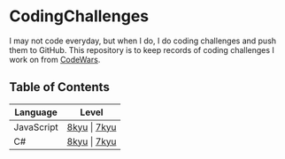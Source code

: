 # CodingChallenges
I may not code everyday, but when I do, I do coding challenges and push them to GitHub. This repository is to keep records of coding challenges I work on from [CodeWars](https://www.codewars.com/users/thisislink).

## Table of Contents
| Language | Level |
| --- | --- |
| JavaScript | [8kyu](https://github.com/thisislink/CodingChallenges/tree/main/JavaScript/8-kyu) &#124; [7kyu](https://github.com/thisislink/CodingChallenges/tree/main/JavaScript/7-kyu)
| C# | [8kyu](https://github.com/thisislink/CodingChallenges/tree/main/CSharp/8kyu) &#124; [7kyu](https://github.com/thisislink/CodingChallenges/tree/main/CSharp/7kyu) |